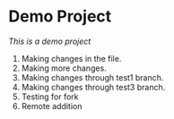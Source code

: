 # Demo Project

*This is a demo project*

1. Making changes in the file.
2. Making more changes.
3. Making changes through test1 branch.
4. Making changes through test3 branch.
5. Testing for fork
6. Remote addition



